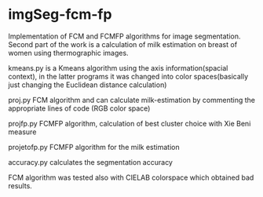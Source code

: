 # imgSeg-fcm-fp
Implementation of FCM and FCMFP algorithms for image segmentation. Second part of the work is a calculation of milk estimation on breast of women using thermographic images.

kmeans.py is a Kmeans algorithm using the axis information(spacial context), in the latter programs it was changed into color spaces(basically just changing the Euclidean distance calculation)

proj.py FCM algorithm and can calculate milk-estimation by commenting the appropriate lines of code (RGB color space)

projfp.py FCMFP algorithm, calculation of best cluster choice with Xie Beni measure

projetofp.py FCMFP algorithm for the milk estimation

accuracy.py calculates the segmentation accuracy

FCM algorithm was tested also with CIELAB colorspace which obtained bad results.
